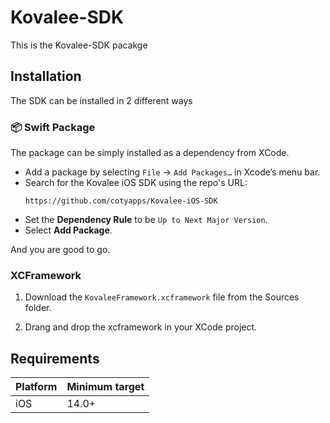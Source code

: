 # Kovalee-SDK
This is the Kovalee-SDK pacakge

## **Installation**
The SDK can be installed in 2 different ways

### 📦 **Swift Package**
The package can be simply installed as a dependency from XCode.

- Add a package by selecting `File` → `Add Packages…` in Xcode’s menu bar.
- Search for the Kovalee iOS SDK using the repo's URL:
  ```console
  https://github.com/cotyapps/Kovalee-iOS-SDK
  ```
- Set the **Dependency Rule** to be `Up to Next Major Version`.
- Select **Add Package**. 
  
And you are good to go.

###  **XCFramework**
1. Download the `KovaleeFramework.xcframework` file from the Sources folder.

2. Drang and drop the xcframework in your XCode project.


## Requirements

| Platform | Minimum target |
| -------- | -------------- |
| iOS      | 14.0+          |
